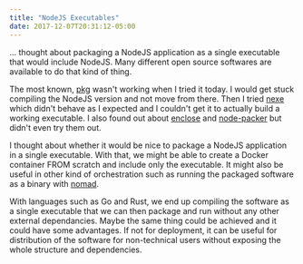 ```yaml
---
title: "NodeJS Executables"
date: 2017-12-07T20:31:12-05:00
---
```


... thought about packaging a NodeJS application as a single executable that would include NodeJS. Many different open source softwares are available to do that kind of thing.

The most known, [pkg](https://github.com/zeit/pkg) wasn't working when I tried it today. I would get stuck compiling the NodeJS version and not move from there. Then I tried [nexe](https://github.com/nexe/nexe) which didn't behave as I expected and I couldn't get it to actually build a working executable. I also found out about [enclose](https://github.com/igorklopov/enclose) and [node-packer](https://github.com/pmq20/node-packer) but didn't even try them out.

I thought about whether it would be nice to package a NodeJS application in a single executable. With that, we might be able to create a Docker container FROM scratch and include only the executable. It might also be useful in other kind of orchestration such as running the packaged software as a binary with [nomad](https://www.nomadproject.io/).

With languages such as Go and Rust, we end up compiling the software as a single executable that we can then package and run without any other external dependancies. Maybe the same thing could be achieved and it could have some advantages. If not for deployment, it can be useful for distribution of the software for non-technical users without exposing the whole structure and dependencies.
